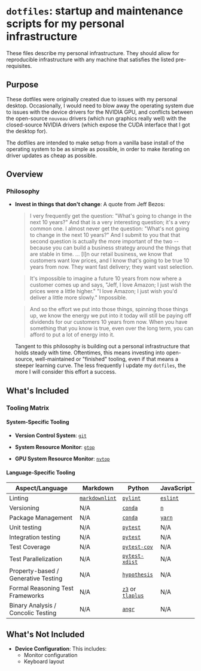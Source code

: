 # `dotfiles`: startup and maintenance scripts for my personal infrastructure

These files describe my personal infrastructure. They should allow for
reproducible infrastructure with any machine that satisfies the listed
pre-requisites.

## Purpose

These dotfiles were originally created due to issues with my personal desktop.
Occasionally, I would need to blow away the operating system due to issues with
the device drivers for the NVIDIA GPU, and conflicts between the open-source
`nouveau` drivers (which run graphics really well) with the closed-source NVIDIA
drivers (which expose the CUDA interface that I got the desktop for).

The dotfiles are intended to make setup from a vanilla base install of the
operating system to be as simple as possible, in order to make iterating on
driver updates as cheap as possible.

## Overview

### Philosophy

-   **Invest in things that don't change**: A quote from Jeff Bezos:

    > I very frequently get the question: "What's going to change in the next 10
    > years?" And that is a very interesting question; it's a very common one. I
    > almost never get the question: "What's not going to change in the next 10
    > years?" And I submit to you that that second question is actually the more
    > important of the two -- because you can build a business strategy around
    > the things that are stable in time. ... [I]n our retail business, we know
    > that customers want low prices, and I know that's going to be true 10
    > years from now. They want fast delivery; they want vast selection.

    > It's impossible to imagine a future 10 years from now where a customer
    > comes up and says, "Jeff, I love Amazon; I just wish the prices were a
    > little higher." "I love Amazon; I just wish you'd deliver a little more
    > slowly." Impossible.

    > And so the effort we put into those things, spinning those things up, we
    > know the energy we put into it today will still be paying off dividends
    > for our customers 10 years from now. When you have something that you know
    > is true, even over the long term, you can afford to put a lot of energy
    > into it.

    Tangent to this philosophy is building out a personal infrastructure that
    holds steady with time. Oftentimes, this means investing into open-source,
    well-maintained or "finished" tooling, even if that means a steeper learning
    curve. The less frequently I update my `dotfiles`, the more I will consider
    this effort a success.

## What's Included

### Tooling Matrix

#### System-Specific Tooling

-   **Version Control System**: [`git`](https://github.com/git/git)

-   **System Resource Monitor**: [`gtop`](https://github.com/aksakalli/gtop)

-   **GPU System Resource Monitor**: [`nvtop`](https://github.com/Syllo/nvtop)

#### Language-Specific Tooling

Aspect/Language | Markdown | Python | JavaScript
---|---|---|---
Linting | [`markdownlint`](https://github.com/DavidAnson/markdownlint) | [`pylint`](https://github.com/PyCQA/pylint) | [`eslint`](https://github.com/eslint/eslint)
Versioning | N/A | [`conda`](https://github.com/conda/conda) | [`n`](https://github.com/tj/n)
Package Management | N/A | [`conda`](https://github.com/conda/conda) | [`yarn`](https://github.com/yarnpkg/yarn)
Unit testing | N/A | [`pytest`](https://github.com/pytest-dev/pytest) | N/A
Integration testing | N/A | [`pytest`](https://github.com/pytest-dev/pytest) | N/A
Test Coverage | N/A | [`pytest-cov`](https://github.com/pytest-dev/pytest-cov) | N/A
Test Parallelization | N/A | [`pytest-xdist`](https://github.com/pytest-dev/pytest-xdist) | N/A
Property-based / Generative Testing | N/A | [`hypothesis`](https://github.com/HypothesisWorks/hypothesis) | N/A
Formal Reasoning Test Frameworks| N/A | [`z3`](https://github.com/Z3Prover/z3) or [`tlaplus`](https://github.com/tlaplus/tlaplus) | N/A
Binary Analysis / Concolic Testing | N/A | [`angr`](https://github.com/angr/angr) | N/A

## What's Not Included

-   **Device Configuration**: This includes:
    -   Monitor configuration
    -   Keyboard layout
